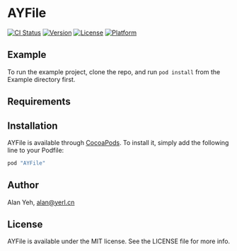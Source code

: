 # AYFile

[![CI Status](http://img.shields.io/travis/alan-yeh/AYFile.svg?style=flat)](https://travis-ci.org/alan-yeh/AYFile)
[![Version](https://img.shields.io/cocoapods/v/AYFile.svg?style=flat)](http://cocoapods.org/pods/AYFile)
[![License](https://img.shields.io/cocoapods/l/AYFile.svg?style=flat)](http://cocoapods.org/pods/AYFile)
[![Platform](https://img.shields.io/cocoapods/p/AYFile.svg?style=flat)](http://cocoapods.org/pods/AYFile)

## Example

To run the example project, clone the repo, and run `pod install` from the Example directory first.

## Requirements

## Installation

AYFile is available through [CocoaPods](http://cocoapods.org). To install
it, simply add the following line to your Podfile:

```ruby
pod "AYFile"
```

## Author

Alan Yeh, alan@yerl.cn

## License

AYFile is available under the MIT license. See the LICENSE file for more info.
